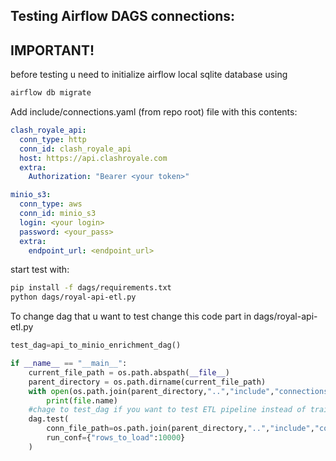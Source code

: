 ## Testing Airflow DAGS connections:

## IMPORTANT!
before testing u need to initialize airflow local sqlite database using
```bash
airflow db migrate
```

Add include/connections.yaml (from repo root) file with this contents:
```yaml
clash_royale_api:
  conn_type: http
  conn_id: clash_royale_api
  host: https://api.clashroyale.com
  extra:
    Authorization: "Bearer <your token>"

minio_s3:
  conn_type: aws
  conn_id: minio_s3
  login: <your login>
  password: <your_pass>
  extra:
    endpoint_url: <endpoint_url>
```

start test with:
```bash
pip install -f dags/requirements.txt
python dags/royal-api-etl.py
```

To change dag that u want to test change this code part in dags/royal-api-etl.py
```python
test_dag=api_to_minio_enrichment_dag()

if __name__ == "__main__":
    current_file_path = os.path.abspath(__file__)
    parent_directory = os.path.dirname(current_file_path)
    with open(os.path.join(parent_directory,"..","include","connections.yaml")) as file:
        print(file.name)
    #chage to test_dag if you want to test ETL pipeline instead of training pipeline
    dag.test(
        conn_file_path=os.path.join(parent_directory,"..","include","connections.yaml"),
        run_conf={"rows_to_load":10000}
    )
```

